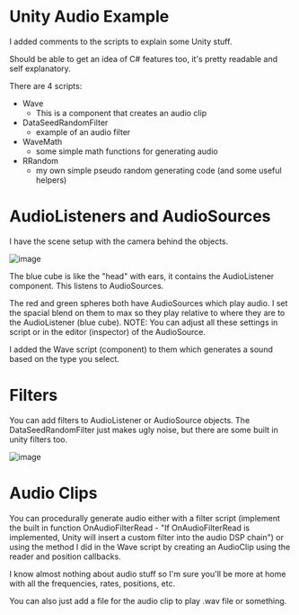 # Unity Audio Example
I added comments to the scripts to explain some Unity stuff.

Should be able to get an idea of C# features too, it's pretty readable and self explanatory.

There are 4 scripts:
 - Wave
     - This is a component that creates an audio clip
 - DataSeedRandomFilter
     - example of an audio filter    
 - WaveMath
     - some simple math functions for generating audio
 - RRandom
     - my own simple pseudo random generating code (and some useful helpers)

# AudioListeners and AudioSources
I have the scene setup with the camera behind the objects. 

![image](https://github.com/cabogie/UnityAudioExample/assets/8726619/3c81d60c-51ca-489a-a009-5d54483bd452)

The blue cube is like the "head" with ears, it contains the AudioListener component. This listens to AudioSources.

The red and green spheres both have AudioSources which play audio. I set the spacial blend on them to max so they play relative to where they are to the AudioListener (blue cube). 
NOTE: You can adjust all these settings in script or in the editor (inspector) of the AudioSource.

I added the Wave script (component) to them which generates a sound based on the type you select.

# Filters
You can add filters to AudioListener or AudioSource objects. The DataSeedRandomFilter just makes ugly noise, but there are some built in unity filters too.

![image](https://github.com/cabogie/UnityAudioExample/assets/8726619/2f143e5f-9ef1-4270-b2b0-1fc1d6558aff)

# Audio Clips
You can procedurally generate audio either with a filter script (implement the built in function OnAudioFilterRead - "If OnAudioFilterRead is implemented, Unity will insert a custom filter into the audio DSP chain") 
or 
using the method I did in the Wave script by creating an AudioClip using the reader and position callbacks.

I know almost nothing about audio stuff so I'm sure you'll be more at home with all the frequencies, rates, positions, etc.  

You can also just add a file for the audio clip to play .wav file or something.

